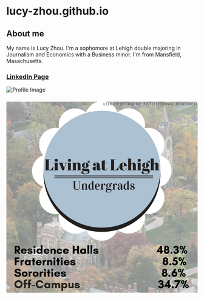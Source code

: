 # lucy-zhou.github.io
## About me
My name is Lucy Zhou. I'm a sophomore at Lehigh double majoring in Journalism and Economics with a Business minor. I'm from Mansfield, Masachusetts. 
### [LinkedIn Page](https://www.linkedin.com/in/lucy-zhou-70434b14a/)
![Profile Image](https://scontent.fagc2-1.fna.fbcdn.net/v/t1.0-9/19225080_10213821136470997_917504149604664324_n.jpg?oh=f27fe005ed8ff39a02a46e3b80040099&oe=5B26B2D0)
### ![Lehigh Undergrad Infographic](https://github.com/lucy-zhou/lucy-zhou.github.io/blob/master/hello,.png?raw=true)
